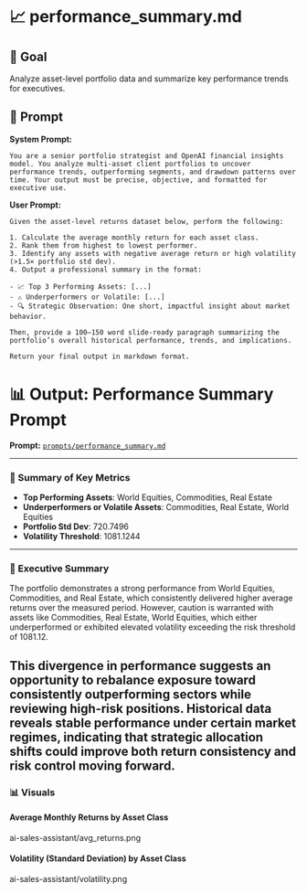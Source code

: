 # 📈 performance_summary.md

## 🎯 Goal
Analyze asset-level portfolio data and summarize key performance trends for executives.

## 🧠 Prompt

**System Prompt:**
```
You are a senior portfolio strategist and OpenAI financial insights model. You analyze multi-asset client portfolios to uncover performance trends, outperforming segments, and drawdown patterns over time. Your output must be precise, objective, and formatted for executive use.
```

**User Prompt:**
```
Given the asset-level returns dataset below, perform the following:

1. Calculate the average monthly return for each asset class.
2. Rank them from highest to lowest performer.
3. Identify any assets with negative average return or high volatility (>1.5× portfolio std dev).
4. Output a professional summary in the format:

- 📈 Top 3 Performing Assets: [...]
- ⚠️ Underperformers or Volatile: [...]
- 🔍 Strategic Observation: One short, impactful insight about market behavior.

Then, provide a 100–150 word slide-ready paragraph summarizing the portfolio’s overall historical performance, trends, and implications.

Return your final output in markdown format.
```

# 📊 Output: Performance Summary Prompt

**Prompt:** [`prompts/performance_summary.md`](../prompts/performance_summary.md)

---

### 🔹 Summary of Key Metrics

- **Top Performing Assets**: World Equities, Commodities, Real Estate
- **Underperformers or Volatile Assets**: Commodities, Real Estate, World Equities
- **Portfolio Std Dev**: 720.7496
- **Volatility Threshold**: 1081.1244

---

### 🧠 Executive Summary

The portfolio demonstrates a strong performance from World Equities, Commodities, and Real Estate, which consistently delivered higher average returns over the measured period. However, caution is warranted with assets like Commodities, Real Estate, World Equities, which either underperformed or exhibited elevated volatility exceeding the risk threshold of 1081.12. 

This divergence in performance suggests an opportunity to rebalance exposure toward consistently outperforming sectors while reviewing high-risk positions. Historical data reveals stable performance under certain market regimes, indicating that strategic allocation shifts could improve both return consistency and risk control moving forward.
---

### 📊 Visuals

#### Average Monthly Returns by Asset Class
ai-sales-assistant/avg_returns.png


#### Volatility (Standard Deviation) by Asset Class
ai-sales-assistant/volatility.png
